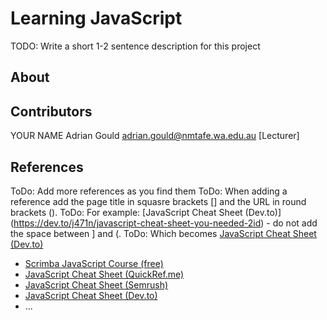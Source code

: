 # Learning JavaScript

TODO: Write a short 1-2 sentence description for this project

## About


## Contributors

YOUR NAME <YOUR EMAIL ADDRESS>
Adrian Gould <adrian.gould@nmtafe.wa.edu.au> [Lecturer]

## References

ToDo: Add more references as you find them
ToDo: When adding a reference add the page title in squasre brackets [] and the URL in round brackets ().
ToDo: For example: [JavaScript Cheat Sheet (Dev.to)] (https://dev.to/j471n/javascript-cheat-sheet-you-needed-2id) - do not add the space between ] and (. 
ToDo: Which becomes [JavaScript Cheat Sheet (Dev.to)](https://dev.to/j471n/javascript-cheat-sheet-you-needed-2id)


- [Scrimba JavaScript Course (free)](https://scrimba.com/learn/learnjavascript/)
- [JavaScript Cheat Sheet (QuickRef.me)](https://quickref.me/javascript)
- [JavaScript Cheat Sheet (Semrush)](https://www.semrush.com/blog/javascript-cheat-sheet/)
- [JavaScript Cheat Sheet (Dev.to)](https://dev.to/j471n/javascript-cheat-sheet-you-needed-2id)
- ...